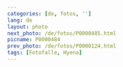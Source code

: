 ```yaml
---
categories: [de, fotos, '']
lang: de
layout: photo
next_photo: /de/fotos/P0000485.html
picname: P0000484
prev_photo: /de/fotos/P0000124.html
tags: [Fotofalle, Hyena]
---
```

